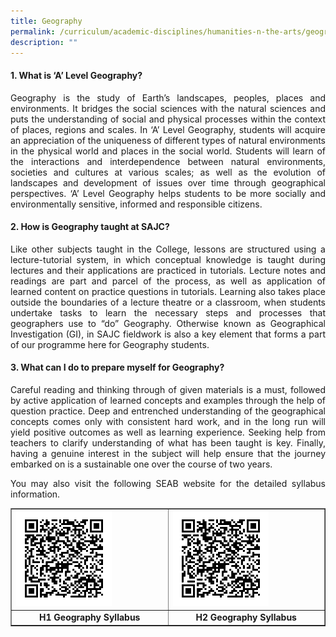 ```yaml
---
title: Geography
permalink: /curriculum/academic-disciplines/humanities-n-the-arts/geography/
description: ""
---
```

<h4><strong>1. What is &lsquo;A&rsquo; Level Geography?</strong></h4>
<p align="justify">Geography is the study of Earth&rsquo;s landscapes, peoples, places and environments. It bridges the social sciences with the natural sciences and puts the understanding of social and physical processes within the context of places, regions and scales. In &lsquo;A&rsquo; Level Geography, students will acquire an appreciation of the uniqueness of different types of natural environments in the physical world and places in the social world. Students will learn of the interactions and interdependence between natural environments, societies and cultures at various scales; as well as the evolution of landscapes and development of issues over time through geographical perspectives. &lsquo;A&rsquo; Level Geography helps students to be more socially and environmentally sensitive, informed and responsible citizens.</p>
<h4><strong>2. How is Geography taught at SAJC?</strong></h4>
<p align="justify">Like other subjects taught in the College, lessons are structured using a lecture-tutorial system, in which conceptual knowledge is taught during lectures and their applications are practiced in tutorials. Lecture notes and readings are part and parcel of the process, as well as application of learned content on practice questions in tutorials. Learning also takes place outside the boundaries of a lecture theatre or a classroom, when students undertake tasks to learn the necessary steps and processes that geographers use to &ldquo;do&rdquo; Geography. Otherwise known as Geographical Investigation (GI), in SAJC fieldwork is also a key element that forms a part of our programme here for Geography students.</p>
<h4><strong>3. What can I do to prepare myself for Geography?</strong></h4>
<p align="justify">Careful reading and thinking through of given materials is a must, followed by active application of learned concepts and examples through the help of question practice. Deep and entrenched understanding of the geographical concepts comes only with consistent hard work, and in the long run will yield positive outcomes as well as learning experience. Seeking help from teachers to clarify understanding of what has been taught is key. Finally, having a genuine interest in the subject will help ensure that the journey embarked on is a sustainable one over the course of two years.</p>
<p align="justify">You may also visit the following SEAB website for the detailed syllabus information.</p>
<table style="border-collapse: collapse; width: 100%;" border="1">
<tbody>
<tr>
<td style="width: 50%;"><img style="width: 65%;" src="/images/geog1.png" /></td>
<td style="width: 50%;"><img style="width: 65%;" src="/images/geog2.png" /></td>
</tr>
<tr>
<td style="width: 50%; text-align: center;"><strong>H1 Geography Syllabus</strong></td>
<td style="width: 50%; text-align: center;"><strong>H2 Geography Syllabus</strong></td>
</tr>
</tbody>
</table>